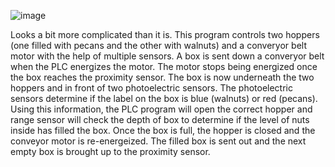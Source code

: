![image](https://github.com/acam4890/RSLogix-Simulation-Projects/assets/130267975/cc9d1fe3-6498-4fc4-83fb-577342c97491)

Looks a bit more complicated than it is. This program controls two hoppers (one filled with pecans and the other with walnuts) and a converyor belt motor with the help of multiple sensors. A box is sent down 
a converyor belt when the PLC energizes the motor. The motor stops being energized once the box reaches the proximity sensor. The box is now underneath the two hoppers and in front of two photoelectric sensors.
The photoelectric sensors determine if the label on the box is blue (walnuts) or red (pecans). Using this information, the PLC program will open the correct hopper and range sensor will check the depth of box
to determine if the level of nuts inside has filled the box. Once the box is full, the hopper is closed and the conveyor motor is re-energeized. The filled box is sent out and the next empty box is brought up
to the proximity sensor.
